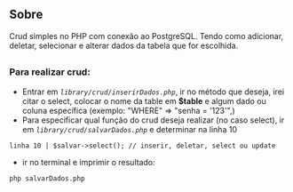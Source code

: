 ## Sobre
Crud simples no PHP com conexão ao PostgreSQL. Tendo como adicionar, deletar, selecionar e alterar dados da tabela que for escolhida.

##
### Para realizar crud:
- Entrar em _`library/crud/inserirDados.php`_, ir no método que deseja, irei citar o select, colocar o nome da table em **$table** e algum dado ou coluna específica (exemplo: "WHERE" => "senha = '123'",)
- Para especificar qual função do crud deseja realizar (no caso select), ir em _`library/crud/salvarDados.php`_ e determinar na linha 10
```
linha 10 | $salvar->select(); // inserir, deletar, select ou update
```
- ir no terminal e imprimir o resultado:
```
php salvarDados.php
```
##
